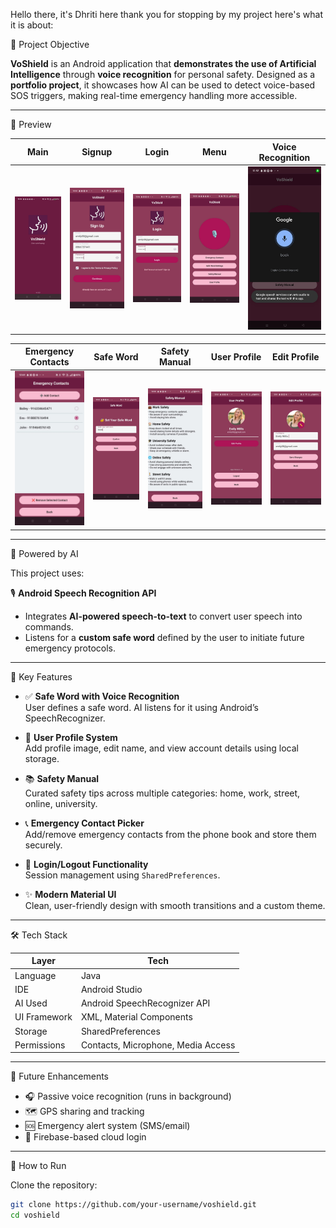 Hello there, it's Dhriti here thank you for stopping by my project here's what it is about:

 🎯 Project Objective

**VoShield** is an Android application that **demonstrates the use of Artificial Intelligence** through **voice recognition** for personal safety. Designed as a **portfolio project**, it showcases how AI can be used to detect voice-based SOS triggers, making real-time emergency handling more accessible.

---

📲 Preview

| Main | Signup | Login | Menu | Voice Recognition |
|------|--------|-------|------|------------------|
| ![Main](screenshots/main.jpg) | ![Signup](screenshots/signup.jpg) | ![Login](screenshots/login.jpg) | ![Menu](screenshots/menu.jpg) | ![Voice](screenshots/voice_recognition.jpg) |

| Emergency Contacts | Safe Word | Safety Manual | User Profile | Edit Profile |
|--------------------|-----------|----------------|--------------|--------------|
| ![Contacts](screenshots/emergency_contacts.jpg) | ![SafeWord](screenshots/safeword.jpg) | ![Manual](screenshots/safety_manual.jpg) | ![Profile](screenshots/profile.jpg) | ![Edit](screenshots/edit_profile.jpg) |

---

🤖 Powered by AI

This project uses:

🎙️ **Android Speech Recognition API**  
  - Integrates **AI-powered speech-to-text** to convert user speech into commands.  
  - Listens for a **custom safe word** defined by the user to initiate future emergency protocols.

---

🚀 Key Features

- ✅ **Safe Word with Voice Recognition**  
  User defines a safe word. AI listens for it using Android’s SpeechRecognizer.

- 👤 **User Profile System**  
  Add profile image, edit name, and view account details using local storage.

- 📚 **Safety Manual**  
  Curated safety tips across multiple categories: home, work, street, online, university.

- 📞 **Emergency Contact Picker**  
  Add/remove emergency contacts from the phone book and store them securely.

- 🔐 **Login/Logout Functionality**  
  Session management using `SharedPreferences`.

- ✨ **Modern Material UI**  
  Clean, user-friendly design with smooth transitions and a custom theme.

---


🛠️ Tech Stack

| Layer        | Tech                                    |
|--------------|------------------------------------------|
| Language     | Java                                     |
| IDE          | Android Studio                           |
| AI Used      | Android SpeechRecognizer API             |
| UI Framework | XML, Material Components                 |
| Storage      | SharedPreferences                        |
| Permissions  | Contacts, Microphone, Media Access       |

---

🧪 Future Enhancements

- 🎧 Passive voice recognition (runs in background)
- 🗺️ GPS sharing and tracking
- 🆘 Emergency alert system (SMS/email)
- 🔐 Firebase-based cloud login

---

🔧 How to Run

Clone the repository:
   ```bash
   git clone https://github.com/your-username/voshield.git
   cd voshield
